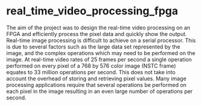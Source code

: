 # real_time_video_processing_fpga

The aim of the project was to design the real-time video processing on an FPGA and efficiently process the pixel data and quickly show the output. Real-time image processing is difficult to achieve on a serial processor. This is due to several factors such as the large data set represented by the image, and the complex operations which may need to be performed on the image. At real-time video rates of 25 frames per second a single operation performed on every pixel of a 768 by 576 color image (NSTC frame) equates to 33 million operations per second. This does not take into account the overhead of storing and retrieving pixel values. Many image processing applications require that several operations be performed on each pixel in the image resulting in an even large number of operations per second.
